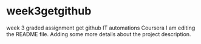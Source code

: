# week3getgithub
week 3 graded assignment get github IT automations Coursera
I am editing the README file. Adding some more details about the project description.

